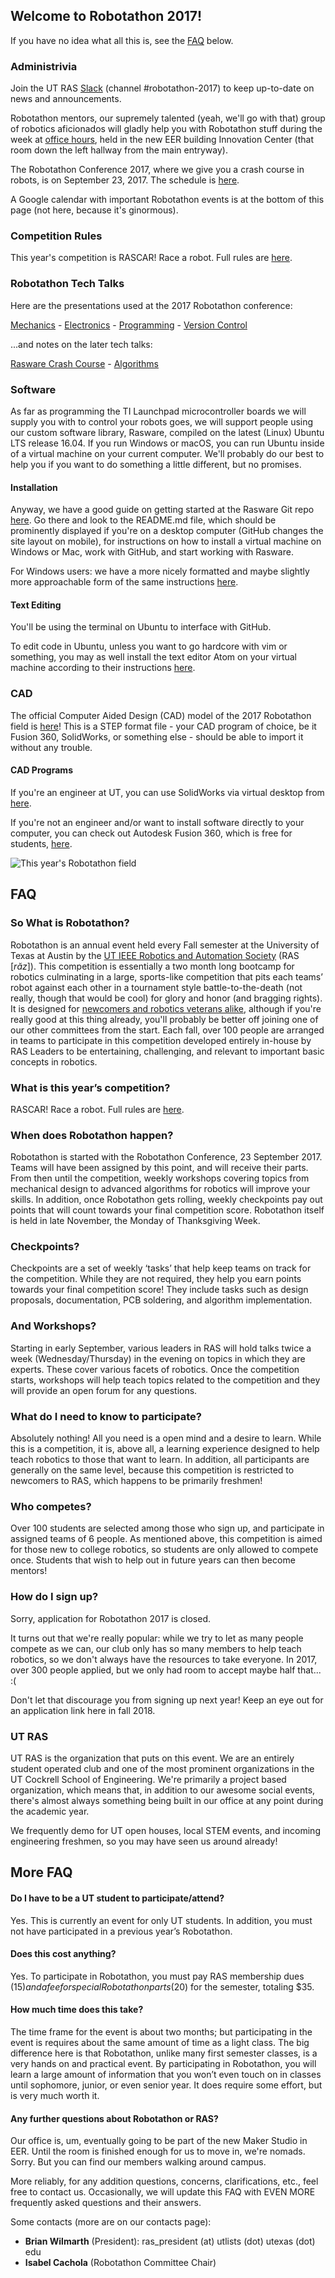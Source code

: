 ## Welcome to Robotathon 2017!

If you have no idea what all this is, see the [<span class="bodyLink">FAQ</span>](robotathon.html#FAQ) below.

### Administrivia

Join the UT RAS [<span class="bodyLink">Slack</span>](https://utras.slack.com) (channel #robotathon-2017) to keep up-to-date on news and announcements.

Robotathon mentors, our supremely talented (yeah, we'll go with that) group of
robotics aficionados will gladly help you with Robotathon stuff during the
week at [<span class="bodyLink">office hours</span>](https://docs.google.com/spreadsheets/d/1pGwM__kKSpHq0Mno_v-tEsfJyLduxxpoXtd1iVQccQI/edit?usp=sharing),
held in the new EER building Innovation Center (that room down the left
hallway from the main entryway).

The Robotathon Conference 2017, where we give you a crash course in robots,
is on September 23, 2017. The schedule is [<span class="bodyLink">here</span>](https://ras.ece.utexas.edu/conference_schedule_2017.xlsx).

A Google calendar with important Robotathon events is at the bottom of this
page (not here, because it's ginormous).

### Competition Rules

This year's competition is RASCAR! Race a robot. Full rules are [<span class="bodyLink">here</span>](https://docs.google.com/document/d/1X1pg5YiqzI2yn7MdyhsNAi7NLx7fW0Op4mXNOOJyyJw).

### Robotathon Tech Talks

Here are the presentations used at the 2017 Robotathon conference:

[<span class="bodyLink">Mechanics</span>](https://docs.google.com/presentation/d/1iiF6zFCNxTHY43QMCvRTOSH4ZMmjn3eu5Prarh92Xtk/edit#slide=id.p) - [<span class="bodyLink">Electronics</span>](https://docs.google.com/presentation/d/10P6CM8NdSsHVvhTvfdfLTWS4TWnPUMPnfWLCOeiKTo0/edit#slide=id.p) - [<span class="bodyLink">Programming</span>](https://docs.google.com/document/d/16QSgcg7_8t2d9B4j8mOI7_YW3-kqKhxaRqoKS7y230Y/edit) - [<span class="bodyLink">Version Control</span>](https://docs.google.com/presentation/d/1twLnwEURofnCiFZvVNSQ4o4F96MNfPZ2Mce0EpoCMfc/edit?ts=59c88fab#slide=id.p)

...and notes on the later tech talks:

[<span class="bodyLink">Rasware Crash Course</span>](https://github.com/ut-ras/Rasware/blob/master/RASwareCrashCourse.md) - [<span class="bodyLink">Algorithms</span>](https://docs.google.com/presentation/d/11Lf-qpIiA2saLfkIzv-h083vuKnoc4vAm2T04nOtPGs)

### Software

As far as programming the TI Launchpad microcontroller boards we will supply
you with to control your robots goes, we will support people using our custom
software library, Rasware, compiled on the latest (Linux) Ubuntu LTS release
16.04. If you run Windows or macOS, you can run Ubuntu inside of a virtual
machine on your current computer. We'll probably do our best to help you if
you want to do something a little different, but no promises.

#### Installation

Anyway, we have a good guide on getting started at the Rasware Git repo
[<span class="bodyLink">here</span>](http://github.com/ut-ras/Rasware). Go
there and look to the README.md file, which should be prominently displayed
if you're on a desktop computer (GitHub changes the site layout on mobile),
for instructions on how to install a virtual machine on Windows or Mac, work
with GitHub, and start working with Rasware.

For Windows users: we have a more nicely formatted and maybe slightly more
approachable form of the same
instructions [<span class="bodyLink">here</span>](https://docs.google.com/document/d/1UZtUP3A2NfevthHXsBTxg8vlKLtP5KnO5dC759tmJn4/edit?usp=sharing).

#### Text Editing

You'll be using the terminal on Ubuntu to interface with GitHub.

To edit code in Ubuntu, unless you want to go hardcore with vim or something,
you may as well install the text editor Atom on your virtual machine according
to their instructions [<span class="bodyLink">here</span>](http://flight-manual.atom.io/getting-started/sections/installing-atom/).

### CAD

The official Computer Aided Design (CAD) model of the 2017 Robotathon field is [<span class="bodyLink">here</span>](https://ras.ece.utexas.edu/static/data/robotathon_field_2017.step)! This is a STEP
format file - your CAD program of choice, be it Fusion 360, SolidWorks, or
something else - should be able to import it without any trouble.

#### CAD Programs

If you're an engineer at UT, you can use SolidWorks via virtual desktop from [<span class="bodyLink">here</span>](http://www.engr.utexas.edu/itg/facilities/virtualdesktop).

If you're not an engineer and/or want to install software directly to your computer, you can check out Autodesk Fusion 360, which is free for students, [<span class="bodyLink">here</span>](https://www.autodesk.com/products/fusion-360/students-teachers-educators).

![This year's Robotathon field]({{site.baseurl}}/static/images/robotathon_field_2017.png)

## FAQ

### So What is Robotathon?

Robotathon is an annual event held every Fall semester at the University of Texas at Austin by the [<span class="bodyLink">UT IEEE Robotics and Automation Society</span>](robotathon.html#ut-ras) (RAS [_răz_]). This competition is essentially a two month long bootcamp for robotics culminating in a large, sports-like competition that pits each teams’ robot against each other in a tournament style battle-to-the-death (not really, though that would be cool) for glory and honor (and bragging rights). It is designed for [<span class="bodyLink">newcomers and robotics veterans alike</span>](robotathon.html#what-do-i-need-to-know-to-participate), although if you're really good at this thing already, you'll probably be better off joining one of our other committees from the start. Each fall, over 100 people are arranged in teams to participate in this competition developed entirely in-house by RAS Leaders to be entertaining, challenging, and relevant to important basic concepts in robotics.

### What is this year’s competition?

RASCAR! Race a robot. Full rules are [<span class="bodyLink">here</span>](https://docs.google.com/document/d/1X1pg5YiqzI2yn7MdyhsNAi7NLx7fW0Op4mXNOOJyyJw).

### When does Robotathon happen?

Robotathon is started with the Robotathon Conference, 23 September 2017. Teams
will have been assigned by this point, and will receive their parts. From then
until the competition, weekly workshops covering topics from mechanical design
to advanced algorithms for robotics will improve your skills. In addition,
once Robotathon gets rolling, weekly checkpoints pay out points that will
count towards your final competition score. Robotathon itself is held in late
November, the Monday of Thanksgiving Week.

### Checkpoints?

  Checkpoints are a set of weekly ‘tasks’ that help keep teams on track for the competition. While they are not required, they help you earn points towards your final competition score! They include tasks such as design proposals, documentation, PCB soldering, and algorithm implementation.

### And Workshops?

Starting in early September, various leaders in RAS will hold talks twice a week (Wednesday/Thursday) in the evening on topics in which they are experts. These cover various facets of robotics. Once the competition starts, workshops will help teach topics related to the competition and they will provide an open forum for any questions.

### What do I need to know to participate?

Absolutely nothing! All you need is a open mind and a desire to learn. While this is a competition, it is, above all, a learning experience designed to help teach robotics to those that want to learn. In addition, all participants are generally on the same level, because this competition is restricted to newcomers to RAS, which happens to be primarily freshmen!

### Who competes?

Over 100 students are selected among those who sign up, and participate in assigned teams of 6 people. As mentioned above, this competition is aimed for those new to college robotics, so students are only allowed to compete once. Students that wish to help out in future years can then become mentors!

### How do I sign up?

Sorry, application for Robotathon 2017 is closed.

It turns out that we're really popular: while we try to let as many people
compete as we can, our club only has so many members to help teach robotics,
so we don't always have the resources to take everyone. In 2017, over 300
people applied, but we only had room to accept maybe half that... :(

Don't let that discourage you from signing up next year! Keep an eye out for
an application link here in fall 2018.

### UT RAS

UT RAS is the organization that puts on this event. We are an entirely student
operated club and one of the most prominent organizations in the UT Cockrell
School of Engineering. We're primarily a project based organization, which
means that, in addition to our awesome social events, there's almost always
something being built in our office at any point during the academic year.

We frequently demo for UT open houses, local STEM events, and incoming engineering freshmen, so you may have seen us around already!

## More FAQ

#### Do I have to be a UT student to participate/attend?
Yes. This is currently an event for only UT students. In addition, you must not
have  participated in a previous year’s Robotathon.

#### Does this cost anything?
Yes. To participate in Robotathon, you must pay RAS membership dues ($15) and a fee for special Robotathon parts ($20) for the semester, totaling $35.

#### How much time does this take?

The time frame for the event is about two months; but participating in the event is requires about the same amount of time as a light class. The big difference here is that Robotathon, unlike many first semester classes, is a very hands on and practical event. By participating in Robotathon, you will learn a large amount of information that you won’t even touch on in classes until sophomore, junior, or even senior year. It does require some effort, but is very much worth it.

#### Any further questions about Robotathon or RAS?

Our office is, um, eventually going to be part of the new Maker Studio in EER.
Until the room is finished enough for us to move in, we're nomads. Sorry. But
you can find our members walking around campus.

More reliably, for any addition questions, concerns, clarifications, etc.,
feel free to contact us. Occasionally, we will update this FAQ with EVEN MORE
frequently asked questions and their answers.

Some contacts (more are on our contacts page):

- **Brian Wilmarth** (President): ras\_president (at) utlists (dot) utexas (dot) edu
- **Isabel Cachola** (Robotathon Committee Chair)

